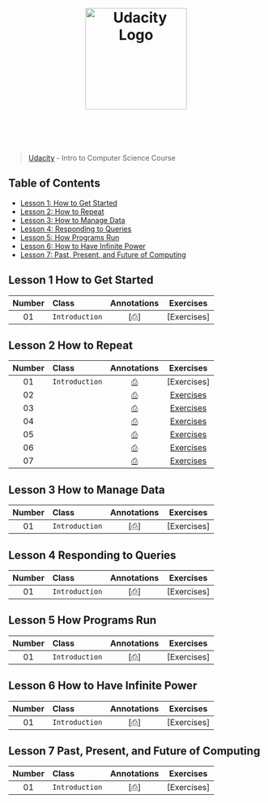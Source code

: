 <h1 align="center">
	<br>
	<img width="200" src="https://upload.wikimedia.org/wikipedia/commons/f/fd/Udacity_Logo.svg" alt="Udacity Logo">
	<br>
	<br>
	<br>
</h1>

> [Udacity](https://www.udacity.com/courses/cs101) - Intro to Computer Science Course

## Table of Contents

+ [Lesson 1: How to Get Started](#lesson-1-how-to-get-started)
+ [Lesson 2: How to Repeat](#lesson-2-how-to-repeat)
+ [Lesson 3: How to Manage Data](#lesson-3-how-to-manage-data)
+ [Lesson 4: Responding to Queries](#lesson-4-responding-to-queries)
+ [Lesson 5: How Programs Run](#lesson-5-how-programs-run)
+ [Lesson 6: How to Have Infinite Power](#lesson-6-how-to-have-infinite-power)
+ [Lesson 7: Past, Present, and Future of Computing](#lesson-7-past-present-and-future-of-computing)

## Lesson 1 How to Get Started

| Number | Class | Annotations | Exercises |
| :---: | :--- | :---: | :---: |
| 01 | `Introduction` | [⎙] | [Exercises] |

## Lesson 2 How to Repeat

| Number | Class | Annotations | Exercises |
| :---: | :--- | :---: | :---: |
| 01 | `Introduction` | [⎙](notes/lesson2-how-to-repeat/introduction.md) | [Exercises] |
| 02 |  | [⎙](notes/lesson2-how-to-repeat/) | [Exercises](exercises/) |
| 03 |  | [⎙](notes/lesson2-how-to-repeat/) | [Exercises](exercises/) |
| 04 |  | [⎙](notes/lesson2-how-to-repeat/) | [Exercises](exercises/) |
| 05 |  | [⎙](notes/lesson2-how-to-repeat/) | [Exercises](exercises/) |
| 06 |  | [⎙](notes/lesson2-how-to-repeat/) | [Exercises](exercises/) |
| 07 |  | [⎙](notes/lesson2-how-to-repeat/) | [Exercises](exercises/) |

## Lesson 3 How to Manage Data

| Number | Class | Annotations | Exercises |
| :---: | :--- | :---: | :---: |
| 01 | `Introduction` | [⎙] | [Exercises] |


## Lesson 4 Responding to Queries

| Number | Class | Annotations | Exercises |
| :---: | :--- | :---: | :---: |
| 01 | `Introduction` | [⎙] | [Exercises] |


## Lesson 5 How Programs Run

| Number | Class | Annotations | Exercises |
| :---: | :--- | :---: | :---: |
| 01 | `Introduction` | [⎙] | [Exercises] |


## Lesson 6 How to Have Infinite Power

| Number | Class | Annotations | Exercises |
| :---: | :--- | :---: | :---: |
| 01 | `Introduction` | [⎙] | [Exercises] |


## Lesson 7 Past, Present, and Future of Computing

| Number | Class | Annotations | Exercises |
| :---: | :--- | :---: | :---: |
| 01 | `Introduction` | [⎙] | [Exercises] |
